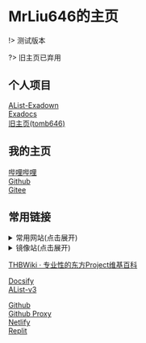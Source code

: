 # MrLiu646的主页

!> 测试版本  

?> 旧主页已弃用  

## 个人项目

[AList-Exadown](https://0.mrl646.repl.co)  
[Exadocs](https://exadocs.netlify.app)  
[旧主页(tomb646)](https://tomb646.netlify.app)  

## 我的主页

[哔哩哔哩](https://space.bilibili.com/51532949)  
[Github](https://github.com/MrL646)  
[Gitee](https://gitee.com/mrliu646)  

## 常用链接

<details>
<summary>常用网站(点击展开)</summary>

[百度](https://www.baidu.com)  
[百度翻译](https://fanyi.baidu.com)  
[必应](https://cn.bing.com)  

[哔哩哔哩](https://www.bilibili.com)  
[JiJidown](https://client.jijidown.com)  

</details>

<details>
<summary>镜像站(点击展开)</summary>

[清华大学开源软件镜像站](https://mirrors.tuna.tsinghua.edu.cn)  
[北京外国语大学开源软件镜像站](https://mirrors.bfsu.edu.cn)  
[USTC Open Source Software Mirror](https://mirrors.ustc.edu.cn)  
[npmmirror](https://npmmirror.com)  
[UNPKG](https://unpkg.com)  

</details>

[THBWiki · 专业性的东方Project维基百科](https:/thwiki.cc)

[Docsify](https://docsify.js.org/)  
[AList-v3](https://alist.nn.ci)  

[Github](https://github.com)  
[Github Proxy](https://gh-proxy.com)  
[Netlify](https://netlify.com)  
[Replit](https://replit.com)  

